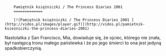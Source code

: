 
        Pamiętnik księżniczki / The Princess Diaries 2001 
        =============
        
        [![Pamiętnik księżniczki / The Princess Diaries 2001 ](http://vidos.pl/images/player.gif)](http://vidos.pl/pamietnik-ksiezniczki-the-princess-diaries-2001)
        
        
 Nastolatka z San Francisco, Mia, dowiaduje się, że ojciec, którego nie znała, był następcą tronu małego państewka i że po jego śmierci to ona jest jedyną spadkobierczynią.
    
